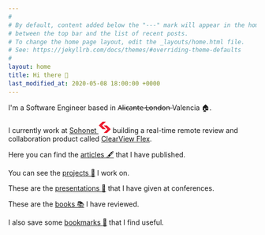 ```yaml
---
#
# By default, content added below the "---" mark will appear in the home page
# between the top bar and the list of recent posts.
# To change the home page layout, edit the _layouts/home.html file.
# See: https://jekyllrb.com/docs/themes/#overriding-theme-defaults
#
layout: home
title: Hi there 👋
last_modified_at: 2020-05-08 18:00:00 +0000
---
```


I'm a Software Engineer based in A̶l̶i̶c̶a̶n̶t̶e̶ L̶o̶n̶d̶o̶n̶ Valencia 🏠.

I currently work at <a href="https://www.sohonet.com/">Sohonet <img src="/assets/images/sohonet-logo.png" alt="Sohonet's logo" /></a> building a real-time remote review and collaboration product called <a href="https://www.sohonet.com/clearview-flex/">ClearView Flex</a>.

Here you can find the <a href="{% link articles.md %}">articles 🖋</a> that I have published.

You can see the <a href="{% link projects.md %}">projects 💾</a> I work on.

These are the <a href="{% link presentations.md %}">presentations 📢</a> that I have given at conferences.

These are the <a href="{% link books.md %}">books 📚</a> I have reviewed.

I also save some <a href="{% link bookmarks.md %}">bookmarks 🔖</a> that I find useful.
